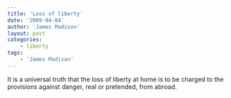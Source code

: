 ```yaml
---
title: 'Loss of liberty'
date: '2009-04-04'
author: 'James Madison'
layout: post
categories:
    - liberty
tags:
    - 'James Madison'
---
```


It is a universal truth that the loss of liberty at home is to be charged to the provisions against danger, real or pretended, from abroad.
